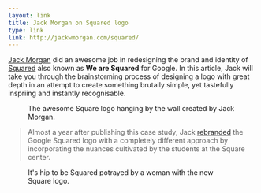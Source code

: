 ```yaml
---
layout: link
title: Jack Morgan on Squared logo
type: link
link: http://jackwmorgan.com/squared/
---
```


[Jack Morgan](http://jackwmorgan.com) did an awesome job in redesigning the brand and identity of 
[Squared](http://www.wearesquared.com/) also known as **We are Squared** for Google. In this article, Jack will take you 
through the brainstorming process of designing a logo with great depth in an attempt to create something brutally simple, 
yet tastefully inspriing and instantly recognisable.

<figure>
    <img src="http://jackwmorgan.com/wp-content/uploads/2013/06/SQUARED-Typographic-Frame.png" alt="">
    <figcaption>The awesome Square logo hanging by the wall created by Jack Morgan.</figcaption>
</figure>

> Almost a year after publishing this case study, Jack [rebranded](http://jackwmorgan.com/rebranding-google-squared/) the Google Squared logo with a completely different approach by incorporating the nuances cultivated by the students at the Square center.

<figure>
    <img src="http://jackwmorgan.com/wp-content/uploads/2014/11/Google-Squared-Hip-to-be-Squared-T-Shirt.jpg" alt="">
    <figcaption>It's hip to be Squared potrayed by a woman with the new Square logo.</figcaption>
</figure>